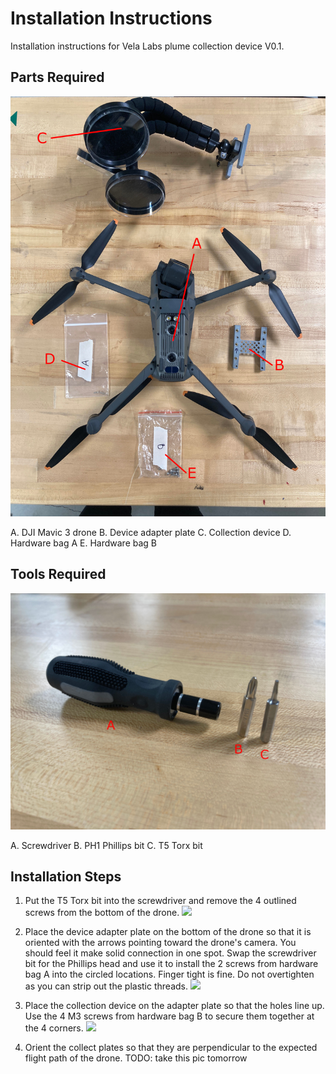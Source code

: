 # Installation Instructions

Installation instructions for Vela Labs plume collection device V0.1.

## Parts Required

![](/assets/parts_list.jpg)

A. DJI Mavic 3 drone
B. Device adapter plate
C. Collection device
D. Hardware bag A
E. Hardware bag B

## Tools Required

![](/assets/drivers.jpg)

A. Screwdriver
B. PH1 Phillips bit
C. T5 Torx bit

## Installation Steps

1. Put the T5 Torx bit into the screwdriver and remove the 4 outlined screws from the bottom of the drone.
![](/assets/drone_bottom.jpg)

2. Place the device adapter plate on the bottom of the drone so that it is oriented with the arrows pointing toward the drone's camera. You should feel it make solid connection in one spot. Swap the screwdriver bit for the Phillips head and use it to install the 2 screws from hardware bag A into the circled locations. Finger tight is fine. Do not overtighten as you can strip out the plastic threads.
![](/assets/Install%20Step%203.png)

3. Place the collection device on the adapter plate so that the holes line up. Use the 4 M3 screws from hardware bag B to secure them together at the 4 corners.
![](/assets/Install%20Step%204.png)

4. Orient the collect plates so that they are perpendicular to the expected flight path of the drone.
TODO: take this pic tomorrow